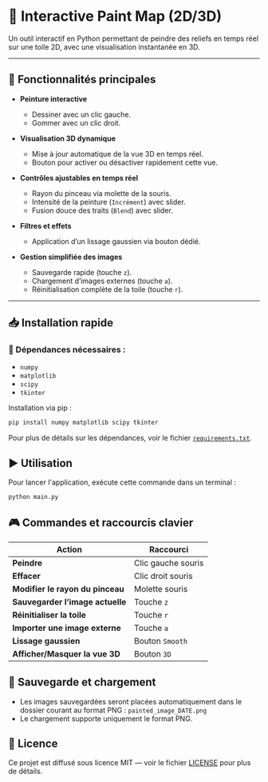 # 🎨 Interactive Paint Map (2D/3D)

Un outil interactif en Python permettant de peindre des reliefs en temps réel sur une toile 2D, avec une visualisation instantanée en 3D.

---

## 🚀 Fonctionnalités principales

- **Peinture interactive**
	- Dessiner avec un clic gauche.
	- Gommer avec un clic droit.

- **Visualisation 3D dynamique**
	- Mise à jour automatique de la vue 3D en temps réel.
	- Bouton pour activer ou désactiver rapidement cette vue.

- **Contrôles ajustables en temps réel**
	- Rayon du pinceau via molette de la souris.
	- Intensité de la peinture (`Incrément`) avec slider.
	- Fusion douce des traits (`Blend`) avec slider.

- **Filtres et effets**
	- Application d’un lissage gaussien via bouton dédié.

- **Gestion simplifiée des images**
	- Sauvegarde rapide (touche `z`).
	- Chargement d’images externes (touche `a`).
	- Réinitialisation complète de la toile (touche `r`).

---

## 📥 Installation rapide

### 📌 Dépendances nécessaires :
- `numpy`
- `matplotlib`
- `scipy`
- `tkinter`

Installation via pip :
```bash
pip install numpy matplotlib scipy tkinter
```

Pour plus de détails sur les dépendances, voir le fichier [`requirements.txt`](requirements.txt).

## ▶️ Utilisation

Pour lancer l'application, exécute cette commande dans un terminal :

```bash
python main.py
```

## 🎮 Commandes et raccourcis clavier

| Action                             | Raccourci              |
|------------------------------------|------------------------|
| **Peindre**                        | Clic gauche souris     |
| **Effacer**                        | Clic droit souris      |
| **Modifier le rayon du pinceau**   | Molette souris         |
| **Sauvegarder l’image actuelle**   | Touche `z`             |
| **Réinitialiser la toile**         | Touche `r`             |
| **Importer une image externe**     | Touche `a`             |
| **Lissage gaussien**               | Bouton `Smooth`        |
| **Afficher/Masquer la vue 3D**     | Bouton `3D`            |

## 📂 Sauvegarde et chargement

- Les images sauvegardées seront placées automatiquement dans le dossier courant au format PNG : `painted_image_DATE.png`
- Le chargement supporte uniquement le format PNG.

## 📜 Licence

Ce projet est diffusé sous licence MIT — voir le fichier [LICENSE](LICENSE) pour plus de détails.
